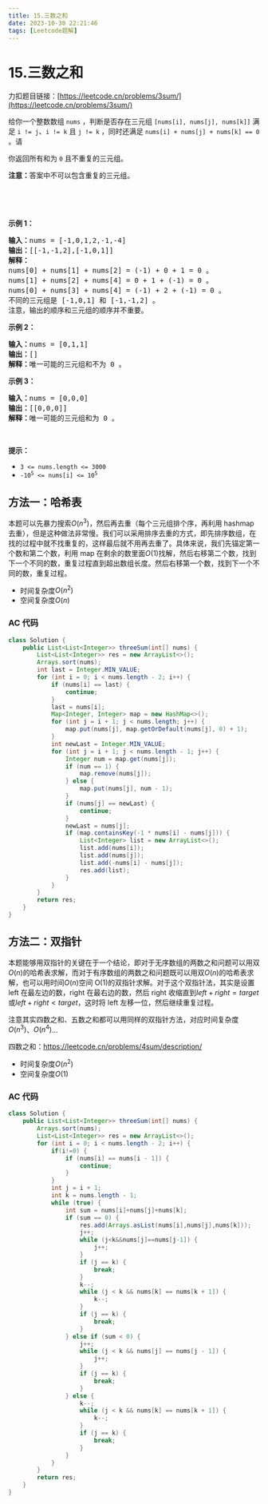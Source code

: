 ```yaml
---
title: 15.三数之和
date: 2023-10-30 22:21:46
tags: [Leetcode题解]
---
```


# 15.三数之和

力扣题目链接：[https://leetcode.cn/problems/3sum/](https://leetcode.cn/problems/3sum/)

<p>给你一个整数数组 <code>nums</code> ，判断是否存在三元组 <code>[nums[i], nums[j], nums[k]]</code> 满足 <code>i != j</code>、<code>i != k</code> 且 <code>j != k</code> ，同时还满足 <code>nums[i] + nums[j] + nums[k] == 0</code> 。请</p>

<p>你返回所有和为 <code>0</code> 且不重复的三元组。</p>

<p><strong>注意：</strong>答案中不可以包含重复的三元组。</p>

<p>&nbsp;</p>

<p>&nbsp;</p>

<p><strong>示例 1：</strong></p>

<pre>
<strong>输入：</strong>nums = [-1,0,1,2,-1,-4]
<strong>输出：</strong>[[-1,-1,2],[-1,0,1]]
<strong>解释：</strong>
nums[0] + nums[1] + nums[2] = (-1) + 0 + 1 = 0 。
nums[1] + nums[2] + nums[4] = 0 + 1 + (-1) = 0 。
nums[0] + nums[3] + nums[4] = (-1) + 2 + (-1) = 0 。
不同的三元组是 [-1,0,1] 和 [-1,-1,2] 。
注意，输出的顺序和三元组的顺序并不重要。
</pre>

<p><strong>示例 2：</strong></p>

<pre>
<strong>输入：</strong>nums = [0,1,1]
<strong>输出：</strong>[]
<strong>解释：</strong>唯一可能的三元组和不为 0 。
</pre>

<p><strong>示例 3：</strong></p>

<pre>
<strong>输入：</strong>nums = [0,0,0]
<strong>输出：</strong>[[0,0,0]]
<strong>解释：</strong>唯一可能的三元组和为 0 。
</pre>

<p>&nbsp;</p>

<p><strong>提示：</strong></p>

<ul>
	<li><code>3 &lt;= nums.length &lt;= 3000</code></li>
	<li><code>-10<sup>5</sup> &lt;= nums[i] &lt;= 10<sup>5</sup></code></li>
</ul>

## 方法一：哈希表

本题可以先暴力搜索$O(n^3)$，然后再去重（每个三元组排个序，再利用 hashmap 去重），但是这种做法非常慢。我们可以采用排序去重的方式，即先排序数组，在找的过程中就不找重复的，这样最后就不用再去重了。具体来说，我们先锚定第一个数和第二个数，利用 map 在剩余的数里面$O(1)$找解，然后右移第二个数，找到下一个不同的数，重复过程直到超出数组长度。然后右移第一个数，找到下一个不同的数，重复过程。

- 时间复杂度$O(n^2)$
- 空间复杂度$O(n)$

### AC 代码

```java
class Solution {
    public List<List<Integer>> threeSum(int[] nums) {
        List<List<Integer>> res = new ArrayList<>();
        Arrays.sort(nums);
        int last = Integer.MIN_VALUE;
        for (int i = 0; i < nums.length - 2; i++) {
            if (nums[i] == last) {
                continue;
            }
            last = nums[i];
            Map<Integer, Integer> map = new HashMap<>();
            for (int j = i + 1; j < nums.length; j++) {
                map.put(nums[j], map.getOrDefault(nums[j], 0) + 1);
            }
            int newLast = Integer.MIN_VALUE;
            for (int j = i + 1; j < nums.length - 1; j++) {
                Integer num = map.get(nums[j]);
                if (num == 1) {
                    map.remove(nums[j]);
                } else {
                    map.put(nums[j], num - 1);
                }
                if (nums[j] == newLast) {
                    continue;
                }
                newLast = nums[j];
                if (map.containsKey(-1 * nums[i] - nums[j])) {
                    List<Integer> list = new ArrayList<>();
                    list.add(nums[i]);
                    list.add(nums[j]);
                    list.add(-nums[i] - nums[j]);
                    res.add(list);
                }
            }
        }
        return res;
    }
}
```

## 方法二：双指针

本题能够用双指针的关键在于一个结论，即对于无序数组的两数之和问题可以用双$O(n)$的哈希表求解，而对于有序数组的两数之和问题既可以用双$O(n)$的哈希表求解，也可以用时间$O(n)$空间 O(1)的双指针求解。对于这个双指针法，其实是设置 left 在最左边的数，right 在最右边的数，然后 right 收缩直到$left+right=target$或$left+right<target$，这时将 left 左移一位，然后继续重复过程。

注意其实四数之和、五数之和都可以用同样的双指针方法，对应时间复杂度$O(n^3)$、$O(n^4)$...

四数之和：https://leetcode.cn/problems/4sum/description/

- 时间复杂度$O(n^2)$
- 空间复杂度$O(1)$

### AC 代码

```java
class Solution {
    public List<List<Integer>> threeSum(int[] nums) {
        Arrays.sort(nums);
        List<List<Integer>> res = new ArrayList<>();
        for (int i = 0; i < nums.length - 2; i++) {
            if(i!=0) {
                if (nums[i] == nums[i - 1]) {
                    continue;
                }
            }
            int j = i + 1;
            int k = nums.length - 1;
            while (true) {
                int sum = nums[i]+nums[j]+nums[k];
                if (sum == 0) {
                    res.add(Arrays.asList(nums[i],nums[j],nums[k]));
                    j++;
                    while (j<k&&nums[j]==nums[j-1]) {
                        j++;
                    }
                    if (j == k) {
                        break;
                    }
                    k--;
                    while (j < k && nums[k] == nums[k + 1]) {
                        k--;
                    }
                    if (j == k) {
                        break;
                    }
                } else if (sum < 0) {
                    j++;
                    while (j < k && nums[j] == nums[j - 1]) {
                        j++;
                    }
                    if (j == k) {
                        break;
                    }
                } else {
                    k--;
                    while (j < k && nums[k] == nums[k + 1]) {
                        k--;
                    }
                    if (j == k) {
                        break;
                    }
                }
            }
        }
        return res;
    }
}
```
